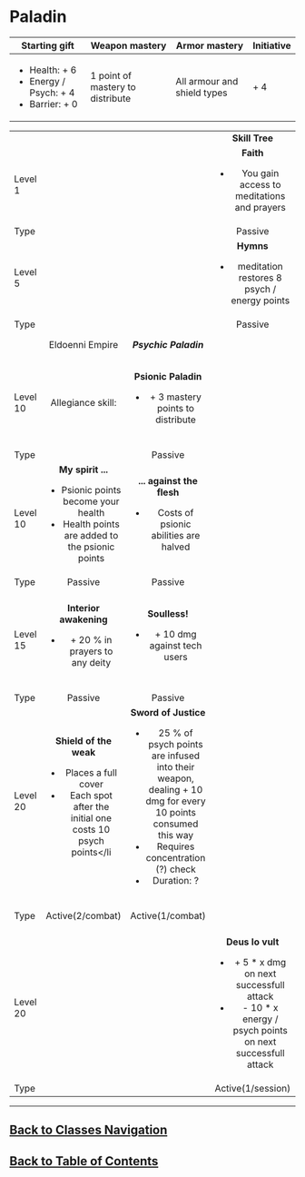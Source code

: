 #   Paladin
|Starting gift   |Weapon mastery   |Armor mastery   |Initiative   |
|---|---|---|---|
|<ul><li>Health: + 6</li><li>Energy / Psych: + 4</li><li>Barrier: + 0</li></ul>   |1 point of mastery to distribute   |All armour and shield types   | + 4   |

|   |   |   |   |   |   |
|---|:---:|:---:|:---:|:---:|:---:|
|   |   |   |**Skill Tree**   |   |   |
|Level 1   |   |   |**Faith**<ul><li>You gain access to meditations and prayers</li></ul>   |   |   |
|Type   |   |   |Passive   |   |   |
|Level 5   |   |   |**Hymns**<ul><li>meditation restores 8 psych / energy points</li></ul>|   |   |
|Type   |   |   |Passive   |   |   |
|   |Eldoenni Empire   |***Psychic Paladin***   |   |Havritic Empire   |***Technology Paladin***   |
|Level 10   |Allegiance skill:   |**Psionic Paladin**<ul><li>+ 3 mastery points to distribute</li></ul>   |   |Allegiance skill:   |**Techno Paladin**<ul><li>+ 3 mastery points to distribute</li></ul>   |
|Type   |   |Passive   |   |   |Passive   |
|Level 10   |**My spirit ...**<ul><li>Psionic points become your health</li><li>Health points are added to the psionic points</li></ul>    |**... against the flesh**<ul><li>Costs of psionic abilities are halved</li></ul>   |   |**The machine ...**<ul><li>Energy points become your health</li><li>Health points are added to the energy points</li></ul>   |**... or nothing!**<ul><li>Tech abilities costs are halved</li></ul>   |
|Type   |Passive   |Passive   |   |Passive   |Passive   |
|Level 15   |**Interior awakening**<ul><li>+ 20 % in prayers to any deity</li></ul>    |**Soulless!**<ul><li>+ 10 dmg against tech users</li></ul>  |   |**Right in the Q**<ul><li>Sends an energy blast that disables the targets abilities for 1 turn</li></ul>   |**Dominated!**<ul><li>+ 10 dmg against psionics</li></ul>   |
|Type   |Passive   |Passive   |   |Passive(?!?)   |Passive   |
|Level 20   |**Shield of the weak**<ul><li>Places a full cover</li><li>Each spot after the initial one costs 10 psych points</li</ul>   |**Sword of Justice**<ul><li>25 % of psych points are infused into their weapon, dealing + 10 dmg for every 10 points consumed this way</li><li>Requires concentration (?) check</li><li>Duration: ?</li></ul>   |   |**Nanomachines**<ul><li>25 % of your energy points are infused into your weapon, dealing + 10 dmg for every 10 points sacrificed</li><li>Requires concentration (?) check</li><li>Duration: ?</li></ul>   |**Shield generators**<ul><li>+ 10 armour</li><li>- 10 energy points</li><li>Needs to be refreshed every turn</li></ul>   |
|Type   |Active(2/combat)   |Active(1/combat)   |   |Active(1/combat)   |Active(2 individual starts/combat)   |
|Level 20   |   |   |**Deus lo vult**<ul><li>+ 5 * x dmg on next successfull attack</li><li>- 10 * x energy / psych points on next successfull attack</li></ul>   |   |   |
|Type   |   |   |Active(1/session)   |   |   |

---
##  [Back to Classes Navigation](ClassesNavigation.md)
##  [Back to Table of Contents](../TableOfContents.md)